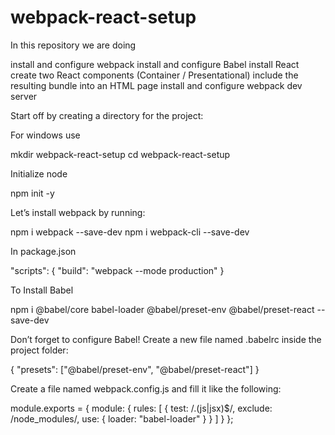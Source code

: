 # webpack-react-setup
In this repository we are doing 

install and configure webpack
install and configure Babel
install React
create two React components (Container / Presentational)
include the resulting bundle into an HTML page
install and configure webpack dev server


Start off by creating a directory for the project:

For windows use 

mkdir webpack-react-setup
cd webpack-react-setup

Initialize node

npm init -y

Let’s install webpack by running:

npm i webpack --save-dev
npm i webpack-cli --save-dev

In package.json 

"scripts": {
  "build": "webpack --mode production"
}

To Install Babel 

npm i @babel/core babel-loader @babel/preset-env @babel/preset-react --save-dev

Don’t forget to configure Babel! Create a new file named .babelrc inside the project folder:

{
  "presets": ["@babel/preset-env", "@babel/preset-react"]
}


Create a file named webpack.config.js and fill it like the following:

module.exports = {
  module: {
    rules: [
      {
        test: /\.(js|jsx)$/,
        exclude: /node_modules/,
        use: {
          loader: "babel-loader"
        }
      }
    ]
  }
};
